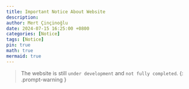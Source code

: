```yaml
---
title: Important Notice About Website
description: 
author: Mert Çinçinoğlu
date: 2024-07-15 16:25:00 +0800
categories: [Notice]
tags: [Notice]
pin: true
math: true
mermaid: true
---
```


> The website is still `under development` and `not fully completed`.
{: .prompt-warning }
